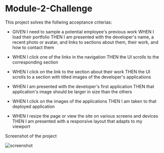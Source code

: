 # Module-2-Challenge

This project solves the follwing acceptance criterias:

- GIVEN I need to sample a potential employee's previous work
WHEN I load their portfolio
THEN I am presented with the developer's name, a recent photo or avatar, and links to sections about them, their work, and how to contact them

- WHEN I click one of the links in the navigation
THEN the UI scrolls to the corresponding section

- WHEN I click on the link to the section about their work
THEN the UI scrolls to a section with titled images of the developer's applications

- WHEN I am presented with the developer's first application
THEN that application's image should be larger in size than the others

- WHEN I click on the images of the applications
THEN I am taken to that deployed application

- WHEN I resize the page or view the site on various screens and devices
THEN I am presented with a responsive layout that adapts to my viewport

Screenshot of the project

![screenshot](./assets/images/site-screenshot.png)
